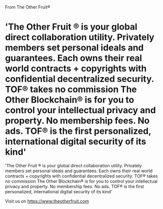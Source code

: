 From The Other Fruit® 


'The Other Fruit ® is your global direct collaboration utility. Privately members set personal ideals and guarantees. Each owns their real world contracts + copyrights with confidential decentralized security. TOF® takes no commission The Other Blockchain® is for you to control your intellectual privacy and property. No membership fees. No ads. TOF® is the first personalized, international digital security of its kind'
=======
'The Other Fruit ® is your global direct collaboration utility. Privately members set personal ideals and guarantees. Each owns their real world contracts + copyrights with confidential decentralized security. TOF® takes no commission The Other Blockchain® is for you to control your intellectual privacy and property. No membership fees. No ads. TOF® is the first personalized, international digital security of its kind'

Visit us on https://www.theotherfruit.com
